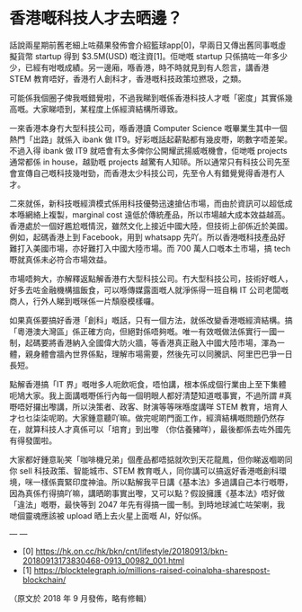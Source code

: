 # 香港嘅科技人才去晒邊？

話說兩星期前舊老細上咗蘋果發佈會介紹籃球app[0]，早兩日又傳出舊同事嘅虛擬貨幣 startup 得到 $3.5M(USD) 嘅注資[1]。佢哋嘅 startup 只係搞咗一年多少少，已經有咁嘅成績。另一邊廂，喺香港，時不時就見到有人怨言，講香港 STEM 教育唔好，香港冇人創科才，香港嘅科技政策垃撚圾，之類。

可能係我個圈子俾我嘅錯覺啦，不過我睇到嘅係香港科技人才嘅「密度」其實係幾高嘅。大家睇唔到，某程度上係經濟結構所導致。

一來香港本身冇大型科技公司，喺香港讀 Computer Science 嘅畢業生其中一個熱門「出路」就係入 ibank 做 IT9。好彩嘅話起薪點都有幾皮嘢，啲數字唔差架。不過入得 ibank 做 IT9 就唔會有太多俾你公開耀武揚威嘅機會，佢哋嘅 projects 通常都係 in house，越勁嘅 projects 越驚有人知𠻹。所以通常只有科技公司先至會宣傳自己嘅科技幾咁勁，而香港太少科技公司，先至令人有錯覺覺得香港冇人才。

二來就係，新科技嘅經濟模式係用科技優勢迅速搶佔市場，而由於資訊可以超低成本喺網絡上複製，marginal cost 遠低於傳統產品，所以市場越大成本效益越高。香港處於一個好尷尬嘅情況，雖然文化上接近中國大陸，但技術上卻係近於美國。例如，起碼香港上到 Facebook，用到 whatsapp 先吖。所以香港嘅科技產品好難打入美國市場，亦好難打入中國大陸市場。而 700 萬人口嘅本土市場，搞 tech 嘢就真係未必符合市場效益。

市場唔夠大，亦解釋返點解香港冇大型科技公司。冇大型科技公司，技術好嘅人，好多去咗金融機構搵飯食，可以喺傳媒露面嘅人就淨係得一班自稱 IT 公司老闆嘅商人，行外人睇到嘅咪係一片頹廢模樣囉。

如果真係要搞好香港「創科」嘅話，只有一個方法，就係改變香港嘅經濟結構。搞「粵港澳大灣區」係正確方向，但絕對係唔夠嘅。唯一有效嘅做法係實行一國一制，起碼要將香港納入全國偉大防火牆，等香港真正融入中國大陸市場，渾為一體，親身體會牆內世界係點，理解市場需要，然後先可以同騰訊、阿里巴巴爭一日長短。

點解香港搞「IT 界」嘅咁多人呃飲呃食，唔怕講，根本係成個行業由上至下集體呃鳩大家。我上面講嘅嘢係行內每一個明眼人都好清楚知道嘅事實，不過所謂 #真嘢唔好攞出嚟講，所以決策者、政客、財演等等咪喺度講咩 STEM 教育，培育人才乜乜柒柒呢啲。大家鍾意聽吖嘛。做完呢啲門面工作，經濟結構嘅問題仍然存在，就算科技人才真係可以「培育」到出嚟 （你估養豬咩），最後都係去咗外國先有得發圍啦。

大家都好鍾意恥笑「咖啡機兄弟」個產品都唔掂就吹到天花龍鳳，但你睇返嗰啲同你 sell 科技政策、智能城市、STEM 教育嘅人，同你講可以搞返好香港嘅創科環境，咪一樣係賣緊印度神油。所以點解我平日講《基本法》多過講自己本行嘅嘢，因為真係冇得搞吖嘛，講晒啲事實出嚟，又可以點？假設擁護《基本法》唔好做「違法」嘅嘢，最快等到 2047 年先有得搞一國一制。到時地球滅亡咗架喇，我哋個靈魂應該被 upload 晒上去火星上面嘅 AI，好似係。

— —

- [0] https://hk.on.cc/hk/bkn/cnt/lifestyle/20180913/bkn-20180913173830468-0913_00982_001.html
- [1] https://blocktelegraph.io/millions-raised-coinalpha-sharespost-blockchain/

（原文於 2018 年 9 月發佈，略有修輯）

